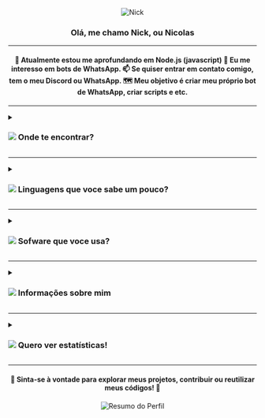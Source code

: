 <p align="center">
    <img src="https://i.imgur.com/K5P22VM.gif" width="250" height="250" alt="Nick"/>
    <h3 align="center">Olá, me chamo Nick, ou Nicolas</h3>
</p>

--------

<h4 align="center">
    🌱 Atualmente estou me aprofundando em Node.js  (javascript)
    👀 Eu me interesso em bots de WhatsApp.  
    📫 Se quiser entrar em contato comigo, tem o meu Discord ou WhatsApp.  
    🗺️ Meu objetivo é criar meu próprio bot de WhatsApp, criar scripts e etc.
</h4>

--------

<details>
  <summary><h3><img src="https://media.tenor.com/_mYZWyrW3AUAAAAi/peach-goma-pc-night-keyboard-smashing.gif" width="50"/> Onde te encontrar?</h3></summary>
  <h5 align="center">Responderei mais rápido no WhatsApp e Discord, nas outras irei demorar mais</h5>
  <p align="center">
    <a href="https://discordapp.com/users/1122152253768351845">
        <img alt="Discord" src="https://img.shields.io/badge/Discord-7785cc?logo=discord&logoColor=white&style=for-the-badge"/>
    </a>
    <a href="https://wa.me/19997821326">
        <img alt="WhatsApp" src="https://img.shields.io/badge/WhatsApp-25D366?logo=whatsapp&logoColor=white&style=for-the-badge"/>
          <a href="https://github.com/Nicolas4822">
        <img alt="GitHub" src="https://img.shields.io/badge/Github-24292e?logo=github&logoColor=white&style=for-the-badge"/>
    </a>
    <a href="https://t.me/Nick4822">
        <img alt="Telegram" src="https://img.shields.io/badge/Telegram-2CA5E0?logo=telegram&logoColor=white&style=for-the-badge"/>
      <div align="center">
      </a>
  </p>
</details>

--------

<details>
  <summary><h3><img src="https://media.tenor.com/akBy6qWGjs4AAAAi/peach-cat-mochi-peach-cat.gif" width="50"/> Linguagens que voce sabe um pouco? </h3></summary>
  <h4 align="center">Algumas linguagens estara abaixo!</h4>
    <img align="center" alt="Nick-Js" height="30" width="40" src="https://raw.githubusercontent.com/devicons/devicon/master/icons/javascript/javascript-plain.svg">
    <img align="center" alt="Nick-Js" height="30" width="40" src="https://cdn.jsdelivr.net/gh/devicons/devicon/icons/nodejs/nodejs-original.svg" height="40" alt="nodejs logo">
  </p>
</details>

------

<details>
  <summary><h3><img src="https://media.tenor.com/akBy6qWGjs4AAAAi/peach-cat-mochi-peach-cat.gif" width="50"/> Sofware que voce usa? </h3></summary>
  <h4 align="center">Eu uso todos esses aplicativos para programar!</h4>
    <div align="left">
  <img src="https://cdn.jsdelivr.net/gh/devicons/devicon/icons/github/github-original.svg" height="40" alt="github logo"  />
  <img width="12" />
  <img src="https://cdn.jsdelivr.net/gh/devicons/devicon/icons/git/git-original.svg" height="40" alt="git logo"  />
  <img width="12" />
  <img src="https://cdn.jsdelivr.net/gh/devicons/devicon/icons/vscode/vscode-original.svg" height="40" alt="vscode logo"  />
</div>
  </p>
</details>

-------

<details>
  <summary><h3><img src="https://media.tenor.com/akBy6qWGjs4AAAAi/peach-cat-mochi-peach-cat.gif" width="50"/> Informações sobre mim </h3></summary>
<div align="center">
  <h4>👨‍💻 Desenvolvedor de software apaixonado por tecnologia, astronomia e ciências.</h4>
  
  <h5>💡 Minha paixão por tecnologia começou cedo, e hoje estou profundamente envolvido no desenvolvimento de projetos inovadores, especialmente focados em automação e bots para WhatsApp.</h5>
  
  <h5>🤖 Sou criador da <strong>Lily bot</strong>, um bot para WhatsApp que simplifica a comunicação diária. Você pode conhecer mais sobre o projeto visitando o <a href="https://nick290612.github.io/Lily-site/" target="_blank">site oficial</a>.</h5>

  <h5>🔍 Se você está procurando um desenvolvedor interessado em soluções criativas de automação e bots, sou a pessoa certa! Continuo aprendendo e expandindo meus conhecimentos em Node.js, JavaScript e outras tecnologias de ponta.</h5>
</div>
  </p>
</details>

---

<details>
  <summary><h3><img src="https://media.tenor.com/akBy6qWGjs4AAAAi/peach-cat-mochi-peach-cat.gif" width="50"/> Quero ver estatísticas!</h3></summary>
  <p align="center">
    <img src="https://github-readme-stats.vercel.app/api?username=Nick290612&show_icons=true&theme=dracula&show=reviews,discussions_started,discussions_answered,prs_merged,prs_merged_percentage" alt="Estatísticas do GitHub" width="50%"/>
    <img src="https://github-readme-stats.vercel.app/api/top-langs/?username=Nick290612&layout=pie&show_icons=true&theme=dracula" alt="Linguagens mais usadas" width="27.3%"/>
  </p>
</details>

---

<div align="center">
  <h4>🌟 Sinta-se à vontade para explorar meus projetos, contribuir ou reutilizar meus códigos! 🌟</h4>
  <!-- Because I will never give you up, never let you down, or abandon you. I will never make you cry, say goodbye, or tell a lie and hurt you... -->
  <img src="https://github-profile-summary-cards.vercel.app/api/cards/profile-details?username=Nick290612&theme=dracula" alt="Resumo do Perfil" align="center">
</div>
